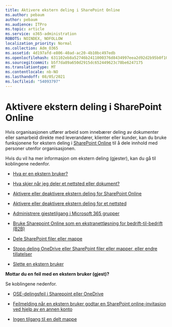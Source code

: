 ```yaml
---
title: Aktivere ekstern deling i SharePoint Online
ms.author: pebaum
author: pebaum
ms.audience: ITPro
ms.topic: article
ms.service: o365-administration
ROBOTS: NOINDEX, NOFOLLOW
localization_priority: Normal
ms.collection: Adm_O365
ms.assetid: 4d197afd-e806-40ad-ac20-4b10bc497edb
ms.openlocfilehash: 631102eb8a52746b2411000376d8434997eea2d92d2b95b0f102acf2a75f9d2d
ms.sourcegitcommit: b5f7da89a650d2915dc652449623c78be6247175
ms.translationtype: MT
ms.contentlocale: nb-NO
ms.lasthandoff: 08/05/2021
ms.locfileid: "54093797"
---
```

# <a name="enable-external-sharing-in-sharepoint-online"></a>Aktivere ekstern deling i SharePoint Online

Hvis organisasjonen utfører arbeid som innebærer deling av dokumenter eller samarbeid direkte med leverandører, klienter eller kunder, kan du bruke funksjonene for ekstern deling i [SharePoint Online](https://docs.microsoft.com/sharepoint/external-sharing-overview) til å dele innhold med personer utenfor organisasjonen.

Hvis du vil ha mer informasjon om ekstern deling (gjester), kan du gå til koblingene nedenfor.

- [Hva er en ekstern bruker?](https://docs.microsoft.com/sharepoint/external-sharing-overview#what-is-an-external-user)

- [Hva skjer når jeg deler et nettsted eller dokument?](https://docs.microsoft.com/sharepoint/external-sharing-overview#what-happens-when-i-share-a-site-or-document)

- [Aktivere eller deaktivere ekstern deling for SharePoint Online](https://docs.microsoft.com/sharepoint/turn-external-sharing-on-or-off)

- [Aktivere eller deaktivere ekstern deling for et nettsted](https://docs.microsoft.com/sharepoint/change-external-sharing-site)

- [Administrere gjestetilgang i Microsoft 365 grupper](https://docs.microsoft.com/microsoft-365/admin/create-groups/manage-guest-access-in-groups)

- [Bruke Sharepoint Online som en ekstranettløsning for bedrift-til-bedrift (B2B)](https://docs.microsoft.com/sharepoint/create-b2b-extranet)

- [Dele SharePoint filer eller mappe](https://support.office.com/article/share-sharepoint-files-or-folders-1fe37332-0f9a-4719-970e-d2578da4941c)

- [Stopp deling OneDrive eller SharePoint filer eller mapper, eller endre tillatelser](https://support.office.com/article/stop-sharing-onedrive-or-sharepoint-files-or-folders-or-change-permissions-0a36470f-d7fe-40a0-bd74-0ac6c1e13323)

- [Slette en ekstern bruker](https://docs.microsoft.com/sharepoint/remove-users#delete-a-guest-from-the-microsoft-365-admin-center)

**Mottar du en feil med en ekstern bruker (gjest)?**

Se koblingene nedenfor. 

- [OSE-delingsfeil i Sharepoint eller OneDrive](https://docs.microsoft.com/sharepoint/sharepoint-onedrive-error-message)

- [Feilmelding når en ekstern bruker godtar en SharePoint online-invitasjon ved hjelp av en annen konto](https://docs.microsoft.com/sharepoint/support/sharing-and-permissions/error-when-external-user-accepts-an-invitation-by-using-another-account)

- [Ingen tilgang til en delt mappe](https://docs.microsoft.com/sharepoint/support/sharing-and-permissions/cannot-access-shared-folder)
